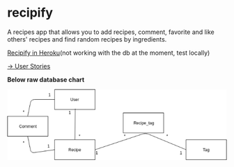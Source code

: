 # recipify
A recipes app that allows you to add recipes, comment, favorite and like others' recipes and find random recipes by ingredients.

[Recipify in Heroku](https://recipify-it.herokuapp.com)(not working with the db at the moment, test locally)

[-> User Stories](/documentation/user_stories.md)

__Below raw database chart__

![Raw Database Chart](/documentation/db_chart.png)

